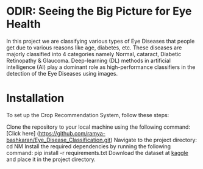 # ODIR: Seeing the Big Picture for Eye Health
In this project we are classifying various types of Eye Diseases that people get due to various reasons like age, diabetes, etc. These diseases are majorly classified into 4 categories namely Normal, cataract, Diabetic Retinopathy & Glaucoma. Deep-learning (DL) methods in artificial intelligence (AI) play a dominant role as high-performance classifiers in the detection of the Eye Diseases using images.

# Installation
To set up the Crop Recommendation System, follow these steps:

Clone the repository to your local machine using the following command: [Click here]
(https://github.com/ramya-bashkaran/Eye_Disease_Classification.git)
Navigate to the project directory: cd NM
Install the required dependencies by running the following command: pip install -r requirements.txt
Download the dataset at [kaggle](https://www.kaggle.com/datasets/gunavenkatdoddi/eye-diseases-classification) and place it in the project directory.
